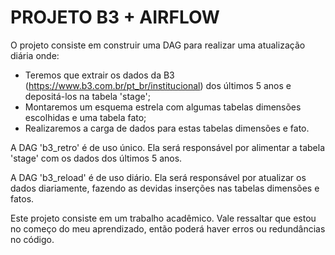 # PROJETO B3 + AIRFLOW

O projeto consiste em construir uma DAG para realizar uma atualização diária onde:
- Teremos que extrair os dados da B3 (https://www.b3.com.br/pt_br/institucional) dos últimos 5 anos e depositá-los na tabela 'stage';
- Montaremos um esquema estrela com algumas tabelas dimensões escolhidas e uma tabela fato;
- Realizaremos a carga de dados para estas tabelas dimensões e fato.

A DAG 'b3_retro' é de uso único. Ela será responsável por alimentar a tabela 'stage' com os dados dos últimos 5 anos.

A DAG 'b3_reload' é de uso diário. Ela será responsável por atualizar os dados diariamente, fazendo as devidas inserções nas tabelas dimensões e fatos.

Este projeto consiste em um trabalho acadêmico. Vale ressaltar que estou no começo do meu aprendizado, então poderá haver erros ou redundâncias no código.
